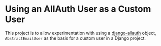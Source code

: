 # Using an AllAuth User as a Custom User

This project is to allow experimentation with using a [django-allauth](https://allauth.org/) object, `AbstractEmailUser` as the basis for a custom user in a Django project.

